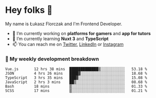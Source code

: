 # Hey folks 👋

My name is Łukasz Florczak and I'm Frontend Developer. 

- 🔭 I’m currently working on **platforms for gamers** and **app for tutors**
- 🌱 I’m currently learning **Nuxt 3** and **TypeScript**
- 📫 You can reach me on [Twitter](https://twitter.com/lukaszflorczak), [LinkedIn](https://pl.linkedin.com/in/lukasz-florczak) or [Instagram](https://instagram.com/lukaszflorczak)


### 🧮 My weekly development breakdown

<!--START_SECTION:waka-->

```text
Vue.js       12 hrs 38 mins  █████████████▒░░░░░░░░░░░   53.18 %
JSON         4 hrs 26 mins   ████▓░░░░░░░░░░░░░░░░░░░░   18.68 %
TypeScript   3 hrs 35 mins   ███▓░░░░░░░░░░░░░░░░░░░░░   15.08 %
JavaScript   2 hrs 3 mins    ██▒░░░░░░░░░░░░░░░░░░░░░░   08.68 %
Bash         18 mins         ▒░░░░░░░░░░░░░░░░░░░░░░░░   01.33 %
SCSS         17 mins         ▒░░░░░░░░░░░░░░░░░░░░░░░░   01.21 %
```

<!--END_SECTION:waka-->

<!--
**lukaszflorczak/lukaszflorczak** is a ✨ _special_ ✨ repository because its `README.md` (this file) appears on your GitHub profile.

Here are some ideas to get you started:

- 🔭 I’m currently working on ...
- 🌱 I’m currently learning ...
- 👯 I’m looking to collaborate on ...
- 🤔 I’m looking for help with ...
- 💬 Ask me about ...
- 📫 How to reach me: ...
- 😄 Pronouns: ...
- ⚡ Fun fact: ...
-->
